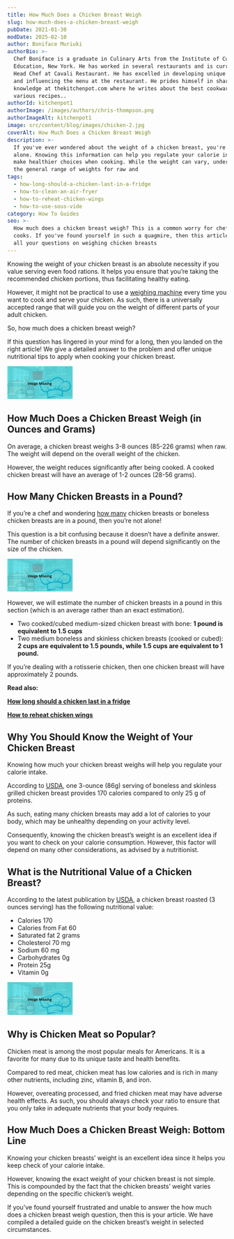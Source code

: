 ```yaml
---
title: How Much Does a Chicken Breast Weigh
slug: how-much-does-a-chicken-breast-weigh
pubDate: 2021-01-30
modDate: 2025-02-10
author: Boniface Muriuki
authorBio: >-
  Chef Boniface is a graduate in Culinary Arts from the Institute of Culinary
  Education, New York. He has worked in several restaurants and is currently the
  Head Chef at Cavali Restaurant. He has excelled in developing unique recipes
  and influencing the menu at the restaurant. He prides himself in sharing his
  knowledge at thekitchenpot.com where he writes about the best cookware for
  various recipes..
authorId: kitchenpot1
authorImage: /images/authors/chris-thompson.png
authorImageAlt: kitchenpot1
image: src/content/blog/images/chicken-2.jpg
coverAlt: How Much Does a Chicken Breast Weigh
description: >-
  If you've ever wondered about the weight of a chicken breast, you're not
  alone. Knowing this information can help you regulate your calorie intake and
  make healthier choices when cooking. While the weight can vary, understanding
  the general range of weights for raw and
tags:
  - how-long-should-a-chicken-last-in-a-fridge
  - how-to-clean-an-air-fryer
  - how-to-reheat-chicken-wings
  - how-to-use-sous-vide
category: How To Guides
seo: >-
  How much does a chicken breast weigh? This is a common worry for chefs and
  cooks. If you've found yourself in such a quagmire, then this article answers
  all your questions on weighing chicken breasts
---
```


Knowing the weight of your chicken breast is an absolute necessity if you value serving even food rations. It helps you ensure that you’re taking the recommended chicken portions, thus facilitating healthy eating.

However, it might not be practical to use a [weighing machine](https://en.wikipedia.org/wiki/Weighing_scale) every time you want to cook and serve your chicken. As such, there is a universally accepted range that will guide you on the weight of different parts of your adult chicken.

So, how much does a chicken breast weigh?

If this question has lingered in your mind for a long, then you landed on the right article! We give a detailed answer to the problem and offer unique nutritional tips to apply when cooking your chicken breast. 

![How Much Does a Chicken Breast Weigh](images/portablegasgrill.jpg)

## How Much Does a Chicken Breast Weigh (in Ounces and Grams)

On average, a chicken breast weighs 3-8 ounces (85-226 grams) when raw. The weight will depend on the overall weight of the chicken. 

However, the weight reduces significantly after being cooked. A cooked chicken breast will have an average of 1-2 ounces (28-56 grams).

## How Many Chicken Breasts in a Pound?

If you’re a chef and wondering [how many](https://boatbasincafe.com/how-many-chicken-breast-are-in-a-pound/) chicken breasts or boneless chicken breasts are in a pound, then you’re not alone!

This question is a bit confusing because it doesn’t have a definite answer. The number of chicken breasts in a pound will depend significantly on the size of the chicken.

![How Many Chicken Breasts in a Pound?](images/portablegasgrill.jpg)

However, we will estimate the number of chicken breasts in a pound in this section (which is an average rather than an exact estimation).

-   Two cooked/cubed medium-sized chicken breast with bone: **1 pound is equivalent to 1.5 cups**
-   Two medium boneless and skinless chicken breasts (cooked or cubed): **2 cups are equivalent to 1.5 pounds, while 1.5 cups are equivalent to 1 pound.** 

If you’re dealing with a rotisserie chicken, then one chicken breast will have approximately 2 pounds. 

**Read also:**

**[How long should a chicken last in a fridge](https://thekitchenpot.com/blog/how-long-does-chicken-last-in-the-fridge//)**

**[How to reheat chicken wings](https://thekitchenpot.com/blog/how-to-reheat-chicken-wings//)**

## Why You Should Know the Weight of Your Chicken Breast

Knowing how much your chicken breast weighs will help you regulate your calorie intake.

According to [USDA](https://www.fsis.usda.gov/shared/PDF/Chicken_Turkey_Nutrition_Facts.pdf), one 3-ounce (86g) serving of boneless and skinless grilled chicken breast provides 170 calories compared to only 25 g of proteins. 

As such, eating many chicken breasts may add a lot of calories to your body, which may be unhealthy depending on your activity level. 

Consequently, knowing the chicken breast’s weight is an excellent idea if you want to check on your calorie consumption. However, this factor will depend on many other considerations, as advised by a nutritionist. 

## What is the Nutritional Value of a Chicken Breast?

According to the latest publication by [USDA](https://www.fsis.usda.gov/shared/PDF/Chicken_Turkey_Nutrition_Facts.pdf), a chicken breast roasted (3 ounces serving) has the following nutritional value:

-   Calories 170
-   Calories from Fat 60
-   Saturated fat 2 grams
-   Cholesterol 70 mg 
-   Sodium 60 mg
-   Carbohydrates 0g 
-   Protein 25g 
-   Vitamin 0g

![What is the Nutritional Value of a Chicken Breast?](images/portablegasgrill.jpg)

## Why is Chicken Meat so Popular?

Chicken meat is among the most popular meals for Americans. It is a favorite for many due to its unique taste and health benefits.

Compared to red meat, chicken meat has low calories and is rich in many other nutrients, including zinc, vitamin B, and iron. 

However, overeating processed, and fried chicken meat may have adverse health effects. As such, you should always check your ratio to ensure that you only take in adequate nutrients that your body requires. 

## How Much Does a Chicken Breast Weigh: Bottom Line

Knowing your chicken breasts’ weight is an excellent idea since it helps you keep check of your calorie intake. 

However, knowing the exact weight of your chicken breast is not simple. This is compounded by the fact that the chicken breasts’ weight varies depending on the specific chicken’s weight. 

If you’ve found yourself frustrated and unable to answer the how much does a chicken breast weigh question, then this is your article. We have compiled a detailed guide on the chicken breast’s weight in selected circumstances.